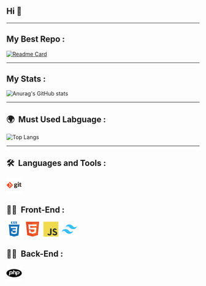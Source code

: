 ## Hi 👋


---

## My Best Repo :
[![Readme Card](https://github-readme-stats.vercel.app/api/pin/?username=peymanath&repo=add-schema-category-wordpress)](https://github.com/peymanath/add-schema-category-wordpress)

---

## My Stats :
![Anurag's GitHub stats](https://github-readme-stats.vercel.app/api?username=peymanath&show_icons=true&bg_color=000&title_color=FDC435&border_color=FDC435&icon_color=FDC435&text_color=784DC7)

---
## 🌍 &nbsp;Must Used Labguage :

![Top Langs](https://github-readme-stats.vercel.app/api/top-langs/?username=peymanath&layout=compact)

---

## 🛠 &nbsp;Languages and Tools :

<p>
<img src="https://github.com/devicons/devicon/blob/master/icons/git/git-original-wordmark.svg" title="Git" **alt="Git" width="40" height="40"/>&nbsp;
</p>

## 👨‍💻 &nbsp;Front-End :

<p>
<img src="https://github.com/devicons/devicon/blob/master/icons/css3/css3-plain-wordmark.svg"  title="CSS3" alt="CSS" width="40" height="40"/>&nbsp;
<img src="https://github.com/devicons/devicon/blob/master/icons/html5/html5-original.svg" title="HTML5" alt="HTML" width="40" height="40"/>&nbsp;
<img src="https://github.com/devicons/devicon/blob/master/icons/javascript/javascript-original.svg" title="JavaScript" alt="JavaScript" width="40" height="40"/>&nbsp;
<img src="https://github.com/devicons/devicon/blob/master/icons/tailwindcss/tailwindcss-plain.svg" title="TailwindCSS" **alt="TailwindCSS" width="40" height="40"/>&nbsp;
</p>

## 👨‍💻 &nbsp;Back-End :

<p>
<img src="https://github.com/devicons/devicon/blob/master/icons/php/php-plain.svg" title="php" **alt="php" width="40" height="40"/>&nbsp;
</p>
















